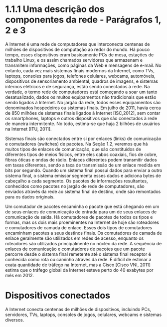 # 1.1.1 Uma descrição dos componentes da rede - Parágrafos 1, 2 e 3

A Internet é uma rede de computadores que interconecta centenas de milhões de dispositivos de computação ao redor do mundo. Há pouco tempo, esses dispositivos eram basicamente PCs de mesa, estações de trabalho Linux, e os assim chamados servidores que armazenam e transmitem informações, como páginas da Web e mensagens de e-mail. No entanto, cada vez mais sistemas finais modernos da Internet, como TVs, laptops, consoles para jogos, telefones celulares, webcams, automóveis, dispositivos de sensoriamento ambiental, quadros de imagens, e sistemas internos elétricos e de segurança, estão sendo conectados à rede. Na verdade, o termo rede de computadores está começando a soar um tanto desatualizado, dados os muitos equipamentos não tradicionais que estão sendo ligados à Internet. No jargão da rede, todos esses equipamentos são denominados hospedeiros ou sistemas finais. Em julho de 2011, havia cerca de 850 milhões de sistemas finais ligados à Internet [ISC,2012], sem contar os smartphones, laptops e outros dispositivos que são conectados à rede de maneira intermitente. No todo, estima-se que haja 2 bilhões de usuários na Internet [ITU, 2011].

Sistemas finais são conectados entre si por enlaces (links) de comunicação e comutadores (switches) de pacotes. Na Seção 1.2, veremos que há muitos tipos de enlaces de comunicação, que são constituídos de diferentes tipos de meios físicos, entre eles cabos coaxiais, fios de cobre, fibras óticas e ondas de rádio. Enlaces diferentes podem transmitir dados em taxas diferentes, sendo a taxa de transmissão de um enlace medida em bits por segundo. Quando um sistema final possui dados para enviar a outro sistema final, o sistema emissor segmenta esses dados e adiciona bytes de cabeçalho a cada segmento. Os pacotes de informações resultantes, conhecidos como pacotes no jargão de rede de computadores, são enviados através da rede ao sistema final de destino, onde são remontados para os dados originais.

Um comutador de pacotes encaminha o pacote que está chegando em um de seus enlaces de comunicação de entrada para um de seus enlaces de comunicação de saída. Há comutadores de pacotes de todos os tipos e formas, mas os dois mais proeminentes na Internet de hoje são roteadores e comutadores de camada de enlace. Esses dois tipos de comutadores encaminham pacotes a seus destinos finais. Os comutadores de camada de enlace geralmente são utilizados em redes de acesso, enquanto os roteadores são utilizados principalmente no núcleo da rede. A sequência de enlaces de comunicação e comutadores de pacotes que um pacote percorre desde o sistema final remetente até o sistema final receptor é conhecida como rota ou caminho através da rede. É difícil de estimar a exata quantidade de tráfego na Internet, mas a Cisco [Cisco VNI, 2011] estima que o tráfego global da Internet esteve perto do 40 exabytes por mês em 2012.

# Dispositivos conectados

A Internet conecta centenas de milhões de dispositivos, incluindo PCs, servidores, TVs, laptops, consoles de jogos, celulares, webcams e sistemas diversos.

